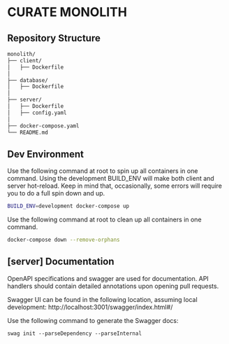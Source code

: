 # CURATE MONOLITH

## Repository Structure

```bash
monolith/
├── client/
│   ├── Dockerfile
│
├── database/
│   ├── Dockerfile
│
├── server/
│   ├── Dockerfile
│   ├── config.yaml
│
├── docker-compose.yaml
└── README.md
```

## Dev Environment

Use the following command at root to spin up all containers in one command. Using the development BUILD_ENV will make both client and server hot-reload. Keep in mind that, occasionally, some errors will require you to do a full spin down and up.

```bash
BUILD_ENV=development docker-compose up

```

Use the following command at root to clean up all containers in one command.

```bash
docker-compose down --remove-orphans

```

## [server] Documentation

OpenAPI specifications and swagger are used for documentation. API handlers should contain detailed annotations upon opening pull requests.

Swagger UI can be found in the following location, assuming local development:
http://localhost:3001/swagger/index.html#/

Use the following command to generate the Swagger docs:

```
swag init --parseDependency --parseInternal
```

